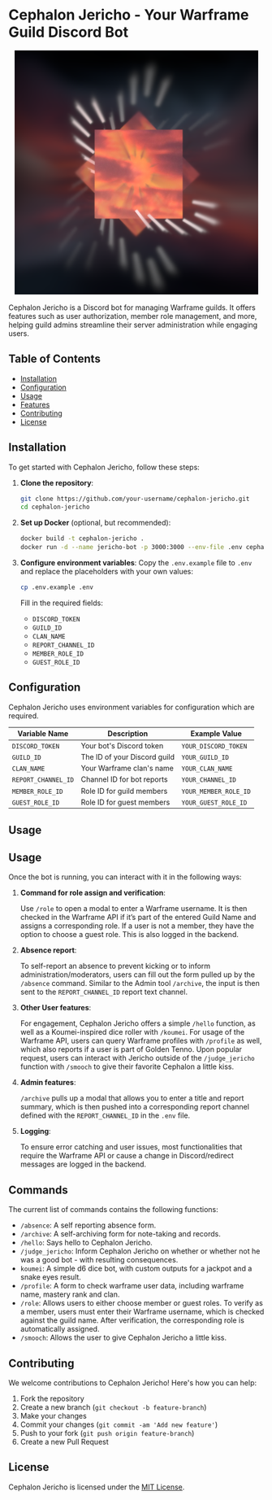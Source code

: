 # Cephalon Jericho - Your Warframe Guild Discord Bot

<div style="text-align: center;">
  <img src="./images/jericho480.png" alt="Cephalon Jericho Logo">
</div>

Cephalon Jericho is a Discord bot for managing Warframe guilds. It offers features such as user authorization, member role management, and more, helping guild admins streamline their server administration while engaging users.

## Table of Contents

- [Installation](#installation)
- [Configuration](#configuration)
- [Usage](#usage)
- [Features](#features)
- [Contributing](#contributing)
- [License](#license)

## Installation

To get started with Cephalon Jericho, follow these steps:

1. **Clone the repository**:
    ```bash
    git clone https://github.com/your-username/cephalon-jericho.git
    cd cephalon-jericho
    ```

2. **Set up Docker** (optional, but recommended):
    ```bash
    docker build -t cephalon-jericho .
    docker run -d --name jericho-bot -p 3000:3000 --env-file .env cephalon-jericho
    ```

3. **Configure environment variables**:
    Copy the `.env.example` file to `.env` and replace the placeholders with your own values:
    ```bash
    cp .env.example .env
    ```
    Fill in the required fields:
    - `DISCORD_TOKEN`
    - `GUILD_ID`
    - `CLAN_NAME`
    - `REPORT_CHANNEL_ID`
    - `MEMBER_ROLE_ID`
    - `GUEST_ROLE_ID`

## Configuration

Cephalon Jericho uses environment variables for configuration which are required.

| Variable Name       | Description                  | Example Value          |
|---------------------|------------------------------|------------------------|
| `DISCORD_TOKEN`     | Your bot's Discord token     | `YOUR_DISCORD_TOKEN`   |
| `GUILD_ID`          | The ID of your Discord guild | `YOUR_GUILD_ID`        |
| `CLAN_NAME`         | Your Warframe clan's name    | `YOUR_CLAN_NAME`         |
| `REPORT_CHANNEL_ID` | Channel ID for bot reports   | `YOUR_CHANNEL_ID`      |
| `MEMBER_ROLE_ID`    | Role ID for guild members    | `YOUR_MEMBER_ROLE_ID`  |
| `GUEST_ROLE_ID`     | Role ID for guest members    | `YOUR_GUEST_ROLE_ID`   |

## Usage

## Usage

Once the bot is running, you can interact with it in the following ways:

1. **Command for role assign and verification**: 
   
    Use `/role` to open a modal to enter a Warframe username. It is then checked in the Warframe API if it’s part of the entered Guild Name and assigns a corresponding role. If a user is not a member, they have the option to choose a guest role. This is also logged in the backend.

2. **Absence report**:
     
     To self-report an absence to prevent kicking or to inform administration/moderators, users can fill out the form pulled up by the `/absence` command. Similar to the Admin tool `/archive`, the input is then sent to the `REPORT_CHANNEL_ID` report text channel.

3. **Other User features**: 
    
    For engagement, Cephalon Jericho offers a simple `/hello` function, as well as a Koumei-inspired dice roller with `/koumei`. For usage of the Warframe API, users can query Warframe profiles with `/profile` as well, which also reports if a user is part of Golden Tenno. Upon popular request, users can interact with Jericho outside of the `/judge_jericho` function with `/smooch` to give their favorite Cephalon a little kiss.

4. **Admin features**:
    
     `/archive` pulls up a modal that allows you to enter a title and report summary, which is then pushed into a corresponding report channel defined with the `REPORT_CHANNEL_ID` in the `.env` file.

5. **Logging**:
    
    To ensure error catching and user issues, most functionalities that require the Warframe API or cause a change in Discord/redirect messages are logged in the backend.


## Commands

The current list of commands contains the following functions:

- `/absence`: A self reporting absence form.
- `/archive`: A self-archiving form for note-taking and records.
- `/hello`: Says hello to Cephalon Jericho.
- `/judge_jericho`: Inform Cephalon Jericho on whether or whether not he was a good bot - with resulting consequences. 
- `koumei`: A simple d6 dice bot, with custom outputs for a jackpot and a snake eyes result. 
- `/profile`: A form to check warframe user data, including warframe name, mastery rank and clan.
- `/role`: Allows users to either choose member or guest roles. To verify as a member, users must enter their Warframe username, which is checked against the guild name. After verification, the corresponding role is automatically assigned. 
- `/smooch`: Allows the user to give Cephalon Jericho a little kiss. 

## Contributing

We welcome contributions to Cephalon Jericho! Here's how you can help:

1. Fork the repository
2. Create a new branch (`git checkout -b feature-branch`)
3. Make your changes
4. Commit your changes (`git commit -am 'Add new feature'`)
5. Push to your fork (`git push origin feature-branch`)
6. Create a new Pull Request

## License

Cephalon Jericho is licensed under the [MIT License](LICENSE).